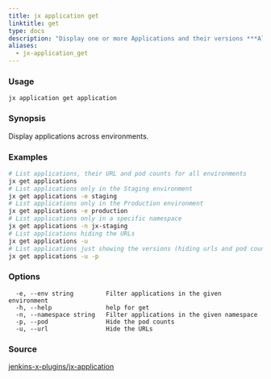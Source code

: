 ```yaml
---
title: jx application get
linktitle: get
type: docs
description: "Display one or more Applications and their versions ***Aliases**: applications,apps*"
aliases:
  - jx-application_get
---
```


### Usage

```
jx application get application
```

### Synopsis

Display applications across environments.

### Examples

  ```bash
  # List applications, their URL and pod counts for all environments
  jx get applications
  # List applications only in the Staging environment
  jx get applications -e staging
  # List applications only in the Production environment
  jx get applications -e production
  # List applications only in a specific namespace
  jx get applications -n jx-staging
  # List applications hiding the URLs
  jx get applications -u
  # List applications just showing the versions (hiding urls and pod counts)
  jx get applications -u -p

  ```

### Options

```
  -e, --env string         Filter applications in the given environment
  -h, --help               help for get
  -n, --namespace string   Filter applications in the given namespace
  -p, --pod                Hide the pod counts
  -u, --url                Hide the URLs
```

### Source

[jenkins-x-plugins/jx-application](https://github.com/jenkins-x-plugins/jx-application)
